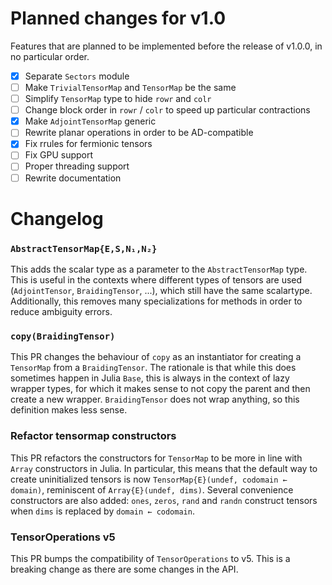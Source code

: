 # Planned changes for v1.0

Features that are planned to be implemented before the release of v1.0.0, in no particular order.

- [x] Separate `Sectors` module
- [ ] Make `TrivialTensorMap` and `TensorMap` be the same
- [ ] Simplify `TensorMap` type to hide `rowr` and `colr`
- [ ] Change block order in `rowr` / `colr` to speed up particular contractions
- [x] Make `AdjointTensorMap` generic
- [ ] Rewrite planar operations in order to be AD-compatible
- [x] Fix rrules for fermionic tensors
- [ ] Fix GPU support
- [ ] Proper threading support
- [ ] Rewrite documentation

# Changelog

### `AbstractTensorMap{E,S,N₁,N₂}`

This adds the scalar type as a parameter to the `AbstractTensorMap` type. This is useful in
the contexts where different types of tensors are used (`AdjointTensor`, `BraidingTensor`,
...), which still have the same scalartype. Additionally, this removes many specializations
for methods in order to reduce ambiguity errors.

### `copy(BraidingTensor)`

This PR changes the behaviour of `copy` as an instantiator for creating a `TensorMap` from a
`BraidingTensor`. The rationale is that while this does sometimes happen in Julia `Base`,
this is always in the context of lazy wrapper types, for which it makes sense to not copy
the parent and then create a new wrapper. `BraidingTensor` does not wrap anything, so this
definition makes less sense.

### Refactor tensormap constructors

This PR refactors the constructors for `TensorMap` to be more in line with `Array`
constructors in Julia. In particular, this means that the default way to create
uninitialized tensors is now `TensorMap{E}(undef, codomain ← domain)`, reminiscent of
`Array{E}(undef, dims)`. Several convenience constructors are also added: `ones`, `zeros`,
`rand` and `randn` construct tensors when `dims` is replaced by `domain ← codomain`.

### TensorOperations v5

This PR bumps the compatibility of `TensorOperations` to v5. This is a breaking change
as there are some changes in the API.
